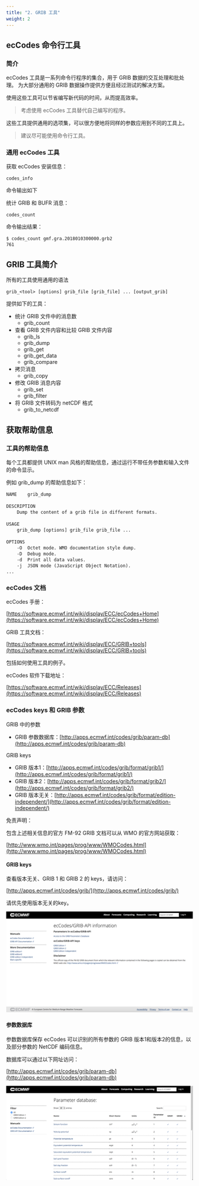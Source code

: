 ```yaml
---
title: "2. GRIB 工具"
weight: 2
---
```


## ecCodes 命令行工具

### 简介

ecCodes 工具是一系列命令行程序的集合，用于 GRIB 数据的交互处理和批处理。
为大部分通用的 GRIB 数据操作提供方便且经过测试的解决方案。

使用这些工具可以节省编写新代码的时间，从而提高效率。

> 考虑使用 ecCodes 工具替代自己编写的程序。

这些工具提供通用的选项集，可以很方便地将同样的参数应用到不同的工具上。

> 建议尽可能使用命令行工具。

### 通用 ecCodes 工具

获取 ecCodes 安装信息：

```
codes_info
```

命令输出如下

统计 GRIB 和 BUFR 消息：

```
codes_count
```

命令输出结果：

```
$ codes_count gmf.gra.2018010300000.grb2 
761
```

## GRIB 工具简介

所有的工具使用通用的语法

```
grib_<tool> [options] grib_file [grib_file] ... [output_grib]
```

提供如下的工具：

- 统计 GRIB 文件中的消息数
    - grib_count
- 查看 GRIB 文件内容和比较 GRIB 文件内容
    - grib_ls
    - grib_dump
    - grib_get
    - grib_get_data
    - grib_compare
- 拷贝消息
    - grib_copy
- 修改 GRIB 消息内容
    - grib_set
    - grib_filter
- 将 GRIB 文件转码为 netCDF 格式
    - grib_to_netcdf

## 获取帮助信息

### 工具的帮助信息

每个工具都提供 UNIX man 风格的帮助信息，通过运行不带任务参数和输入文件的命令显示。

例如 grib_dump 的帮助信息如下：

```
NAME 	grib_dump

DESCRIPTION
	Dump the content of a grib file in different formats.

USAGE 
	grib_dump [options] grib_file grib_file ...

OPTIONS
	-O 	Octet mode. WMO documentation style dump.
	-D 	Debug mode.
	-d 	Print all data values.
	-j 	JSON mode (JavaScript Object Notation).
...
```

### ecCodes 文档

ecCodes 手册：

[https://software.ecmwf.int/wiki/display/ECC/ecCodes+Home](https://software.ecmwf.int/wiki/display/ECC/ecCodes+Home)

GRIB 工具文档：

[https://software.ecmwf.int/wiki/display/ECC/GRIB+tools](https://software.ecmwf.int/wiki/display/ECC/GRIB+tools)

包括如何使用工具的例子。

ecCodes 软件下载地址：

[https://software.ecmwf.int/wiki/display/ECC/Releases](https://software.ecmwf.int/wiki/display/ECC/Releases)


### ecCodes keys 和 GRIB 参数

GRIB 中的参数

- GRIB 参数数据库：[http://apps.ecmwf.int/codes/grib/param-db](http://apps.ecmwf.int/codes/grib/param-db)

GRIB keys

- GRIB 版本1：[http://apps.ecmwf.int/codes/grib/format/grib1/](http://apps.ecmwf.int/codes/grib/format/grib1/)
- GRIB 版本2：[http://apps.ecmwf.int/codes/grib/format/grib2/](http://apps.ecmwf.int/codes/grib/format/grib2/)
- GRIB 版本无关：[http://apps.ecmwf.int/codes/grib/format/edition-independent/](http://apps.ecmwf.int/codes/grib/format/edition-independent/)

免责声明：

包含上述相关信息的官方 FM-92 GRIB 文档可以从 WMO 的官方网站获取：

[http://www.wmo.int/pages/prog/www/WMOCodes.html](http://www.wmo.int/pages/prog/www/WMOCodes.html)

#### GRIB keys

查看版本无关、GRIB 1 和 GRIB 2 的 keys，请访问：

[http://apps.ecmwf.int/codes/grib/](http://apps.ecmwf.int/codes/grib/)

请优先使用版本无关的key。

![](asserts/ecmwf_grib_api_info.png)

#### 参数数据库

参数数据库保存 ecCodes 可以识别的所有参数的 GRIB 版本1和版本2的信息，以及部分参数的 NetCDF 编码信息。

数据库可以通过以下网址访问：

[http://apps.ecmwf.int/codes/grib/param-db](http://apps.ecmwf.int/codes/grib/param-db)

![](asserts/ecmwf_parameter_database.png)
